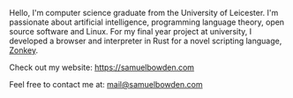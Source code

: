 Hello, I'm computer science graduate from the University of Leicester. I'm passionate about artificial intelligence, programming language theory, open source software and Linux. For my final year project at university, I developed a browser and interpreter in Rust for a novel scripting language, [Zonkey](https://github.com/Samuel-Bowden/zonkey).

Check out my website:
https://samuelbowden.com

Feel free to contact me at:
[mail@samuelbowden.com](mailto:mail@samuelbowden.com)
